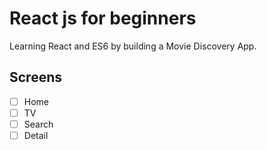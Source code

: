 # React js for beginners

Learning React and ES6 by building a Movie Discovery App.

## Screens

- [ ] Home
- [ ] TV
- [ ] Search
- [ ] Detail
